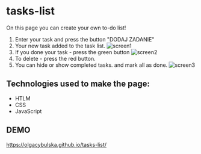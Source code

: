 # tasks-list

On this page you can create your own to-do list!

1. Enter your task and press the button "DODAJ ZADANIE"
2. Your new task added to the task list.
![screen1](https://olgacybulska.github.io/tasks-list/images/new-task-added-screen.png)
3. If you done your task - press the green button
![screen2](https://olgacybulska.github.io/tasks-list/images/task-done-screen.png)
4. To delete - press the red button.
5. You can hide or show completed tasks. and mark all as done.
![screen3](https://olgacybulska.github.io/tasks-list/images/markAlldone-toggle-screen.png)

## Technologies used to make the page:
- HTLM
- CSS
- JavaScript  
## DEMO 
https://olgacybulska.github.io/tasks-list/
